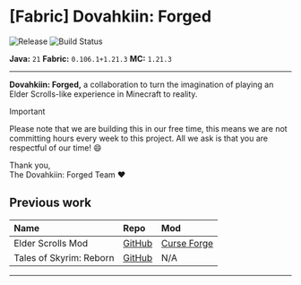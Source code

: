 # [Fabric] Dovahkiin: Forged
![Release](https://img.shields.io/github/v/release/DylanBulmer/dovahkiin-forged-fabric?display_name=release&style=flat-square)
![Build Status](https://img.shields.io/github/actions/workflow/status/DylanBulmer/dovahkiin-forged-fabric/build.yml?style=flat-square)

**Java:** `21` **Fabric:** `0.106.1+1.21.3` **MC:** `1.21.3`

---

**Dovahkiin: Forged,** a collaboration to turn the imagination of playing an Elder Scrolls-like experience in Minecraft
to reality.

> [!IMPORTANT]
> Please note that we are building this in our free time, this means we are not committing hours every week to this
> project. All we ask is that you are respectful of our time! :smile:
>
> Thank you, </br>
> The Dovahkiin: Forged Team :heart:


## Previous work

| Name                    | Repo                                                       | Mod                                                                           |
|:------------------------|:-----------------------------------------------------------|:------------------------------------------------------------------------------|
| Elder Scrolls Mod       | [GitHub](https://github.com/DylanBulmer/Elder-Scrolls-Mod) | [Curse Forge](https://www.curseforge.com/minecraft/mc-mods/elder-scrolls-mod) |
| Tales of Skyrim: Reborn | [GitHub](https://github.com/f1lasek/Tales-of-Skyrim)       | N/A                                                                           |

---

